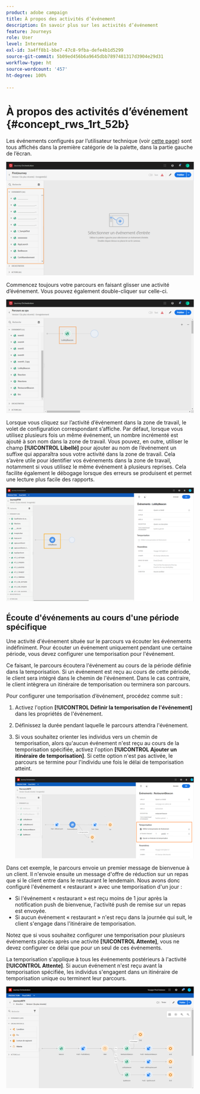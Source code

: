 ```yaml
---
product: adobe campaign
title: À propos des activités d’événement
description: En savoir plus sur les activités d’événement
feature: Journeys
role: User
level: Intermediate
exl-id: 3a4ff8b1-bbe7-47c8-9fba-defe4b1d5299
source-git-commit: 5b09ed456b6a9645dbb7897481317d3904e29d31
workflow-type: ht
source-wordcount: '457'
ht-degree: 100%

---
```


# À propos des activités d’événement {#concept_rws_1rt_52b}

Les événements configurés par l’utilisateur technique (voir [cette page](../event/about-events.md)) sont tous affichés dans la première catégorie de la palette, dans la partie gauche de l’écran.

![](../assets/journey43.png)

Commencez toujours votre parcours en faisant glisser une activité d’événement. Vous pouvez également double-cliquer sur celle-ci.

![](../assets/journey44.png)

Lorsque vous cliquez sur l’activité d’événement dans la zone de travail, le volet de configuration correspondant s’affiche. Par défaut, lorsque vous utilisez plusieurs fois un même événement, un nombre incrémenté est ajouté à son nom dans la zone de travail. Vous pouvez, en outre, utiliser le champ **[!UICONTROL Libellé]** pour ajouter au nom de l’événement un suffixe qui apparaîtra sous votre activité dans la zone de travail. Cela s’avère utile pour identifier vos événements dans la zone de travail, notamment si vous utilisez le même événement à plusieurs reprises. Cela facilite également le débogage lorsque des erreurs se produisent et permet une lecture plus facile des rapports.

![](../assets/journey33.png)

## Écoute d&#39;événements au cours d&#39;une période spécifique

Une activité d&#39;événement située sur le parcours va écouter les événements indéfiniment. Pour écouter un événement uniquement pendant une certaine période, vous devez configurer une temporisation pour l&#39;événement.

Ce faisant, le parcours écoutera l&#39;événement au cours de la période définie dans la temporisation. Si un événement est reçu au cours de cette période, le client sera intégré dans le chemin de l&#39;événement. Dans le cas contraire, le client intègrera un itinéraire de temporisation ou terminera son parcours. 

Pour configurer une temporisation d’événement, procédez comme suit :

1. Activez l&#39;option **[!UICONTROL Définir la temporisation de l&#39;événement]** dans les propriétés de l&#39;événement.

1. Définissez la durée pendant laquelle le parcours attendra l&#39;événement.

1. Si vous souhaitez orienter les individus vers un chemin de temporisation, alors qu&#39;aucun événement n&#39;est reçu au cours de la temporisation spécifiée, activez l&#39;option **[!UICONTROL Ajouter un itinéraire de temporisation]**. Si cette option n&#39;est pas activée, le parcours se termine pour l&#39;individu une fois le délai de temporisation atteint.

   ![](../assets/event-timeout.png)

Dans cet exemple, le parcours envoie un premier message de bienvenue à un client. Il n&#39;envoie ensuite un message d&#39;offre de réduction sur un repas que si le client entre dans le restaurant le lendemain. Nous avons donc configuré l&#39;événement « restaurant » avec une temporisation d&#39;un jour :

* Si l&#39;événement « restaurant » est reçu moins de 1 jour après la notification push de bienvenue, l&#39;activité push de remise sur un repas est envoyée.
* Si aucun événement « restaurant » n&#39;est reçu dans la journée qui suit, le client s&#39;engage dans l&#39;itinéraire de temporisation.

Notez que si vous souhaitez configurer une temporisation pour plusieurs événements placés après une activité **[!UICONTROL Attente]**, vous ne devez configurer ce délai que pour un seul de ces événements.

La temporisation s&#39;applique à tous les événements postérieurs à l&#39;activité **[!UICONTROL Attente]**. Si aucun événement n&#39;est reçu avant la temporisation spécifiée, les individus s&#39;engagent dans un itinéraire de temporisation unique ou terminent leur parcours.

![](../assets/event-timeout-group.png)
